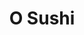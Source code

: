 ---
layout: place
title: "O Sushi"
permalink: /oregon/hillsboro/o-sushi.html
stateAbbr: OR
stateName: Oregon
cityName: Hillsboro
seo:
  name: "O Sushi"
  type: Restaurant
  links: null
description: "Looking for sushi in Hillsboro, Oregon? Check out O Sushi for a delightful Japanese dining experience. Enjoy a variety of sushi and other dishes in a welcomi..."
place_id: ChIJXXds65oFlVQRwqFfT1taPws
photos:
  - name: >-
      places/ChIJXXds65oFlVQRwqFfT1taPws/photos/AeeoHcKqe-HqEb77XggaAn_YgXMBblswkYUxVHTFJWbCGBvHbmmFKxbBN9D2_PFL14H1pFSaVl2gvJKzvu4rxaBX0sttIPW0lh44mC2jrxSGlGmtbPtHulc_58z1rESGaFgceSj8Xgl_Mkzd3jGqLfNM5o1s0tdWZIhK-RCl5fl6lA9PdUdGv6hgeK6ptEK-zJTwv5JkhcEceiSAuafeJfKGrAG6_Ej_b2_Zvle9AcqRhS5dgMmBfolGFNdmBGrt2vm4-G26WgUHRXnf6UgatSI9NdEJ6R6hbm4siZUuCYKX_j-gtg
    widthPx: 3024
    heightPx: 4032
    authorAttributions:
      - displayName: O Sushi
        uri: https://maps.google.com/maps/contrib/113154956803943895105
        photoUri: >-
          https://lh3.googleusercontent.com/a-/ALV-UjVC3U_MbB9n-PEu2pCOc6c6otJOmL0qN9f2eOXE6eijCzlSgfg=s100-p-k-no-mo
    flagContentUri: >-
      https://www.google.com/local/imagery/report/?cb_client=maps_api_places.places_api&image_key=!1e10!2sAF1QipNTvFjMXHXTTu_ofn2ARSED1P4YhS_hSr-YJ56o&hl=en-US
    googleMapsUri: >-
      https://www.google.com/maps/place//data=!3m4!1e2!3m2!1sAF1QipNTvFjMXHXTTu_ofn2ARSED1P4YhS_hSr-YJ56o!2e10!4m2!3m1!1s0x5495059aeb6c775d:0xb3f5a5b4f5fa1c2
  - name: >-
      places/ChIJXXds65oFlVQRwqFfT1taPws/photos/AeeoHcJk-5IGrxNRazDvesBt-bDS-rNJh6a2dFwWNKC2FFMAZp4maUeVEZHz2af4BrsZba-QSJOr6EGiKsy19mhAYTHx8sn2hJK-FSE8ydNG2PYYfJIeIRssrxbHcg6x93A7TEBg8eZzfIaWFyEZFP-oVeoSzvYszSVU4CWaNwisdGkdD_L_zsim7LiAyPNaA6GUv_GjZLLVh2LZUOaMBzYtQZWI_1inxouCzg7V4cbmcKq1AIaL8L40qFOKTEiwhcpxhW91woqGOaVW6K-0xQ4vlGgcaD7NDMyzBK2b_cdcjfo-3Q
    widthPx: 4032
    heightPx: 3024
    authorAttributions:
      - displayName: O Sushi
        uri: https://maps.google.com/maps/contrib/113154956803943895105
        photoUri: >-
          https://lh3.googleusercontent.com/a-/ALV-UjVC3U_MbB9n-PEu2pCOc6c6otJOmL0qN9f2eOXE6eijCzlSgfg=s100-p-k-no-mo
    flagContentUri: >-
      https://www.google.com/local/imagery/report/?cb_client=maps_api_places.places_api&image_key=!1e10!2sAF1QipOYNwKn_EXmmJPK1FHnsoDFfl7uQbB3eauk605k&hl=en-US
    googleMapsUri: >-
      https://www.google.com/maps/place//data=!3m4!1e2!3m2!1sAF1QipOYNwKn_EXmmJPK1FHnsoDFfl7uQbB3eauk605k!2e10!4m2!3m1!1s0x5495059aeb6c775d:0xb3f5a5b4f5fa1c2
  - name: >-
      places/ChIJXXds65oFlVQRwqFfT1taPws/photos/AeeoHcJnmzUm0ZNSJcR_Cxjos60qWKtbCEQVSKnSEs-fD-OBDgFpd1FIqTg0VH2AUZ9jfiLQbaDQa19K-ua2cYL9i5fUKkFYw00xBev8qkBeVKd1jebLL0FJRwvk897CDwxlbmbCA_cQ_fWvaTaFhBPlz3l-_rhS2-99EtC3qtwwjaoNXT0LYS99vQF926VlmVTbqzMT9nClH9jQZFkpFxFQ06meTuBxfaBm0DCkI3XFhG9a9k-hGWWN4JysxPEiyygkOITfPQktkkqdhocgLkV5uF76rW35UfpGTl8gPX4hiAiPEXTJzYNvjsPSDNOkhMM4NOe7k93kRtsFnmc4_ze0jiGON9k5NI7oLi4tBwBy5q9ME93EYe9ub6bk9QuNHOrCWLiDzuiDwzciz64CJxgAHNnqBxIqbPxEhzYPsJqgtiavs3og
    widthPx: 3000
    heightPx: 4000
    authorAttributions:
      - displayName: Chenyang Liu
        uri: https://maps.google.com/maps/contrib/110812587119779324056
        photoUri: >-
          https://lh3.googleusercontent.com/a/ACg8ocIVjCIEzmPy9GZbpyHfwN3OHem8nTLlKsYndsN5gW9Fhi4d9A=s100-p-k-no-mo
    flagContentUri: >-
      https://www.google.com/local/imagery/report/?cb_client=maps_api_places.places_api&image_key=!1e10!2sCIHM0ogKEICAgIC32prj6AE&hl=en-US
    googleMapsUri: >-
      https://www.google.com/maps/place//data=!3m4!1e2!3m2!1sCIHM0ogKEICAgIC32prj6AE!2e10!4m2!3m1!1s0x5495059aeb6c775d:0xb3f5a5b4f5fa1c2
  - name: >-
      places/ChIJXXds65oFlVQRwqFfT1taPws/photos/AeeoHcIScNGL0lckDDC4Z0wqvHQtLq-n0JVthYkF8s5RVQgMUZ-1gG22gXbrqI6SkSqNmEKycfJ_ls4qvwA7YIqQRnHecx8EaHDMrf9541cfMUAwhZaOZO6XENYc8ZhfFvax-oOdkHa6KZdBKWg9vNSKs6OunixjL-M8tuF1Jae26LdWjiLWjeFEbr7QwWs7qe8XAb_eIugmKpPp-j4ppdZ2m4Lvor5kN_4JWxbjwObq2Zv3KcpKwwlqESLO3E324eb8fgW2tPulAaGmPVJtT0akINFpxFMB1kL99rA1Cqtnng6Yyl3Ff5k6O9AbAF3LptA4RjV6zpMuDL4qJgER9bdYWCPXoIZ4RPuNnKA2Ct1ucmsbxOeNY3RUCFVB_0hd2KurNubcpy1gl77P-HCrwJBTB4lsMpjmXnKt-bDAZGnAqfG3xAY
    widthPx: 4160
    heightPx: 3120
    authorAttributions:
      - displayName: Laura Duncan
        uri: https://maps.google.com/maps/contrib/102314383783413032110
        photoUri: >-
          https://lh3.googleusercontent.com/a-/ALV-UjUxzIMSaOPLYUp_YA0PIxn8sOI2fS2Zv5ZG-bSM-bX7Cm65BC0=s100-p-k-no-mo
    flagContentUri: >-
      https://www.google.com/local/imagery/report/?cb_client=maps_api_places.places_api&image_key=!1e10!2sCIHM0ogKEICAgICaxqe_yQE&hl=en-US
    googleMapsUri: >-
      https://www.google.com/maps/place//data=!3m4!1e2!3m2!1sCIHM0ogKEICAgICaxqe_yQE!2e10!4m2!3m1!1s0x5495059aeb6c775d:0xb3f5a5b4f5fa1c2
  - name: >-
      places/ChIJXXds65oFlVQRwqFfT1taPws/photos/AeeoHcLyN39t_lsd1hirVKeonzkIO9T5ULZO1QnxZBUp1zF9Rg0VMb5wmU2VKJelm4YPPIobOk1L8RVzcrAj_1zvxz9QTD13XJ66iRg12ve8DPhImmO1KqYGQSJ4hBSn43c0Bbgx_DJ10KH_1Ub8wKbnlQaO6n4QvWEa8I22KbIN2B7QqQgJoaq77M9mvAR8LVTaDNcMshpKjxU3BGTgs7-N-WvhTpsSkCYhdmtzNEpoi9i9hmpO9msGn2t3Iki_kR7-TILfPqnJUWc2TJalagAa8QhFRTKm8AK8xgjEUgBzvcV-ulhy4BVs_dMDRh3QzvPJYG8IO2Hwb9Cc51lqKPTy5y6e3yB6st8kxGvVz_aJESF3p32CfPaOr6epkyFUeL_DWsYTh-ETUZqJyww-7GnpfQzs-FnK-a_Jeez2Nv7rE1WoMvlf
    widthPx: 4032
    heightPx: 3024
    authorAttributions:
      - displayName: Daniel Vinhasa
        uri: https://maps.google.com/maps/contrib/105479864979053151891
        photoUri: >-
          https://lh3.googleusercontent.com/a-/ALV-UjWYLE_n8bfSyoZeRdb8aN0elbPkcZ04clDA1EYcD-_6Jd0gR36Bgg=s100-p-k-no-mo
    flagContentUri: >-
      https://www.google.com/local/imagery/report/?cb_client=maps_api_places.places_api&image_key=!1e10!2sCIHM0ogKEICAgIDxquGcpQE&hl=en-US
    googleMapsUri: >-
      https://www.google.com/maps/place//data=!3m4!1e2!3m2!1sCIHM0ogKEICAgIDxquGcpQE!2e10!4m2!3m1!1s0x5495059aeb6c775d:0xb3f5a5b4f5fa1c2
  - name: >-
      places/ChIJXXds65oFlVQRwqFfT1taPws/photos/AeeoHcIrCIr84WknbqRohlwBOxW_8RLgIgr8o22fmUNWCxw7ChVyTvn9iYe4tZJLctDU7c0un6R8AHJaL8roVYTqrSgtbRlzZpmLebNXxhFd7upPECdSBL_KvKEETuFUOEzXdix3fea3UzWggUm7rOduRJs5EAnOeCLWkTTurACH7TZLCXXz7u2NdRClGdgl6HnvPn13uY7NuAwE1RSDmDiHkPOgiUSLLfXyUVzd_OO5Vqsk6hHHb9SoFhTFxRtXowGIkJ5wg1T0VSpUbCdZxlhCyZ7bAAyfcO7S9R8dTcjkb1GphgZDmA3Q7ReXFX8NxrJBfdBZVTQhwUycBL93ow7h3C_o-wsbwkE_HrQUm7wa8TE6FlADjJfBgFMrO5zpkWwCdbBEgatDAPBZVXYZN_6SMfjwoHd_oObHha3I-QKe89s1rY5p
    widthPx: 2600
    heightPx: 4624
    authorAttributions:
      - displayName: JEN CHIEH TENG
        uri: https://maps.google.com/maps/contrib/115724555577478809418
        photoUri: >-
          https://lh3.googleusercontent.com/a-/ALV-UjXwha0_IyQpLrwI5phkS-omfwf3MCL9hPWw6VDwEFeOjNPO6v5Ymw=s100-p-k-no-mo
    flagContentUri: >-
      https://www.google.com/local/imagery/report/?cb_client=maps_api_places.places_api&image_key=!1e10!2sCIHM0ogKEICAgIDZ1q-4tgE&hl=en-US
    googleMapsUri: >-
      https://www.google.com/maps/place//data=!3m4!1e2!3m2!1sCIHM0ogKEICAgIDZ1q-4tgE!2e10!4m2!3m1!1s0x5495059aeb6c775d:0xb3f5a5b4f5fa1c2
  - name: >-
      places/ChIJXXds65oFlVQRwqFfT1taPws/photos/AeeoHcICT1zGf0gG5OzX0ktclYLJNHB_UB3CB5r1SscA3RNLVP8RIB6DenZ1sfV0DwCvfV2WY5wV-n8Q6YzMkCTOqAFgpxeEunXuBlHUEHvHrTm5mJho_jpVd7H5UxEVcNERCnhvOF-9VK-19pNBaqgfCeZNBOMnXUWZjO_IYON41t-UjxRQfqKtpoN6jf8b92p_fiaWfy80hC3pGLCbKtR60QYh1xH4vOmyqZpAzrRnanCBoApS8K9MlfGgzfyGvqXdp37nAAymohWGATYRA-SNxE0OA0hBSKK-9MnqI_UjiVuAvSnClE4gwLLslNO0G2vA8AHoZCdJNkctBEXPDTsXFsdBHiJbyrRbzOgOuxEDihlrcyARAtkRD6p5U4ahaEavz5aNRHDf0X3wYYllw-HKf0hKr_J_BYoVG0uOEGbg8ng
    widthPx: 4032
    heightPx: 3024
    authorAttributions:
      - displayName: Daniel Vinhasa
        uri: https://maps.google.com/maps/contrib/105479864979053151891
        photoUri: >-
          https://lh3.googleusercontent.com/a-/ALV-UjWYLE_n8bfSyoZeRdb8aN0elbPkcZ04clDA1EYcD-_6Jd0gR36Bgg=s100-p-k-no-mo
    flagContentUri: >-
      https://www.google.com/local/imagery/report/?cb_client=maps_api_places.places_api&image_key=!1e10!2sCIHM0ogKEICAgIDxquGMUg&hl=en-US
    googleMapsUri: >-
      https://www.google.com/maps/place//data=!3m4!1e2!3m2!1sCIHM0ogKEICAgIDxquGMUg!2e10!4m2!3m1!1s0x5495059aeb6c775d:0xb3f5a5b4f5fa1c2
  - name: >-
      places/ChIJXXds65oFlVQRwqFfT1taPws/photos/AeeoHcJkvo8tEfvSTUsoRTYUEcZIA2VlqjqlJQ_YcY5CF_bxgO9SRb-yKBHizYCaNrEntf60S1mdTuBe--ToqvKuggpEM-S3vyQwT9heiB2tmvNz-6QJIbw7qoCnnZenjm-p8g5WEX4rocnRz64r0cLqvUzxeEkEnZfznyeW37Ggyu97sUe14ZctVQRRnRsPqHNkMKPVDU3vISF1UqoI82C8HzRvj8156PlrM5CY6jP-ytrv5V0nJOop97BjcdUYqtuu9MLN7Apq9TfcKSzG0pdXQ4v0URDppG0ev5T7RLfy-to00p6C9h8CDMeVjNzXh1RABtqbeGaQVPmNrzLPdUI6ZuOLf-R8mxlz2QRBrOy5BinJjp7H94xkKl77zmPWABUoWAC76SIUKaDpOo7LelMvoXJeo-1zQee0Danw2i8lDtI-jg
    widthPx: 4032
    heightPx: 3024
    authorAttributions:
      - displayName: Daniel Vinhasa
        uri: https://maps.google.com/maps/contrib/105479864979053151891
        photoUri: >-
          https://lh3.googleusercontent.com/a-/ALV-UjWYLE_n8bfSyoZeRdb8aN0elbPkcZ04clDA1EYcD-_6Jd0gR36Bgg=s100-p-k-no-mo
    flagContentUri: >-
      https://www.google.com/local/imagery/report/?cb_client=maps_api_places.places_api&image_key=!1e10!2sCIHM0ogKEICAgIDxquGcFQ&hl=en-US
    googleMapsUri: >-
      https://www.google.com/maps/place//data=!3m4!1e2!3m2!1sCIHM0ogKEICAgIDxquGcFQ!2e10!4m2!3m1!1s0x5495059aeb6c775d:0xb3f5a5b4f5fa1c2
  - name: >-
      places/ChIJXXds65oFlVQRwqFfT1taPws/photos/AeeoHcJAfjxbXgDJTJSkvfd5UgOMjgnjEYE_NWJO9ciu_Gfb5_dHorsozhgQowYpHFPLiA9oRdaBBrPhUJlD6ibHBmnRrSMvnoMeIpTWSJkTDC2SF_2fbRrQgX3NFcTJBXg_U_PL0IdMW9Pt6lOTTjcOpBiVDTJ5V5TBMX07CbOwbK4lSnmEh_j7M9Jl51vNhZXo84D_GRbjoE4UqX90S5oG8n-lH5-pdTLaU9gp_KGq5XxS-G7RIJfZ6TYxAtOXOUxtYgUJhaXdlQYZc2edBLNNiZlOJ7OmHUeQ058_jNdObYnJ8z-nmLdmWWRhmFYRs5_7q-LCqdedsfe3iVt-vYxhS-Dmuwx5077FW1HxOFGrPelOFLjQsvYXOr0xCKNqSyw4o4Px0UZmDt27nL4vwZaP8Z4FfVho7G8PEIJ1ncFJx3ZhrQ
    widthPx: 4032
    heightPx: 3024
    authorAttributions:
      - displayName: Yvette Ono
        uri: https://maps.google.com/maps/contrib/111850587207642328073
        photoUri: >-
          https://lh3.googleusercontent.com/a-/ALV-UjX3T-E0c6yfRKv1sgcn1-ULY-BpruuywYxpkNByuCCgPsYalzAOLQ=s100-p-k-no-mo
    flagContentUri: >-
      https://www.google.com/local/imagery/report/?cb_client=maps_api_places.places_api&image_key=!1e10!2sCIHM0ogKEICAgIDzn67Efw&hl=en-US
    googleMapsUri: >-
      https://www.google.com/maps/place//data=!3m4!1e2!3m2!1sCIHM0ogKEICAgIDzn67Efw!2e10!4m2!3m1!1s0x5495059aeb6c775d:0xb3f5a5b4f5fa1c2
  - name: >-
      places/ChIJXXds65oFlVQRwqFfT1taPws/photos/AeeoHcInJodVxVNRHrcr_9Bz6ElqHLj1NhS3lFZXmCcNMjiudUwLQsfEjrrbSKN6AtFebuYJQ-YXKzhPhubnbo9mCvlRqUnICGtBRLENHN4tOlrJYWvI102tNx5ojNVPTphWv7ie3gJ-QbQbliIve1m-ADBTZXQ-I443KPwzmL41RZ_ZGEnG3jw0T8EF9hEc3f7eHZLK1mj5T5dNHCjZRwU0DQCN_Uf-P0wG12Y6EMXWnc897KMf0RsgC7qIp5bGWAqFah4iE0bjvDrk_YKPyVk-Ld0JFmElnqbg6riNgbWTFbjvNyqrxZbk350DXyZsgSd0ho27OvvfT6ps7jjJWMUFeOVNjyU08RCCZUl9m-WdlWwFf-v8T_50H27jGxtD-jOXxZxUkVI95Yd4IhkR20ry5Cu85lVLSEhFVuuYQ207R1hcKQ
    widthPx: 4032
    heightPx: 3024
    authorAttributions:
      - displayName: Daniel Vinhasa
        uri: https://maps.google.com/maps/contrib/105479864979053151891
        photoUri: >-
          https://lh3.googleusercontent.com/a-/ALV-UjWYLE_n8bfSyoZeRdb8aN0elbPkcZ04clDA1EYcD-_6Jd0gR36Bgg=s100-p-k-no-mo
    flagContentUri: >-
      https://www.google.com/local/imagery/report/?cb_client=maps_api_places.places_api&image_key=!1e10!2sCIHM0ogKEICAgIDxquGMCg&hl=en-US
    googleMapsUri: >-
      https://www.google.com/maps/place//data=!3m4!1e2!3m2!1sCIHM0ogKEICAgIDxquGMCg!2e10!4m2!3m1!1s0x5495059aeb6c775d:0xb3f5a5b4f5fa1c2
address: 7183 NE Imbrie Dr, Hillsboro, OR 97124, USA
street: 7183 NE Imbrie Dr
city: Hillsboro
state: OR
zip: '97124'
country: USA
neighborhood: null
latitude: '45.549911'
longitude: '-122.907074'
accessibility_options:
  wheelchairAccessibleParking: true
  wheelchairAccessibleEntrance: true
  wheelchairAccessibleRestroom: true
  wheelchairAccessibleSeating: true
business_status: OPERATIONAL
name: O Sushi
google_maps_links:
  directionsUri: >-
    https://www.google.com/maps/dir//''/data=!4m7!4m6!1m1!4e2!1m2!1m1!1s0x5495059aeb6c775d:0xb3f5a5b4f5fa1c2!3e0
  placeUri: https://maps.google.com/?cid=810465806170169794
  writeAReviewUri: >-
    https://www.google.com/maps/place//data=!4m3!3m2!1s0x5495059aeb6c775d:0xb3f5a5b4f5fa1c2!12e1
  reviewsUri: >-
    https://www.google.com/maps/place//data=!4m4!3m3!1s0x5495059aeb6c775d:0xb3f5a5b4f5fa1c2!9m1!1b1
  photosUri: >-
    https://www.google.com/maps/place//data=!4m3!3m2!1s0x5495059aeb6c775d:0xb3f5a5b4f5fa1c2!10e5
primary_type: Japanese Restaurant
opening_hours:
  regular: null
  current: null
secondary_opening_hours:
  regular:
    weekdayDescriptions: null
    type: null
  current:
    weekdayDescriptions: null
    type: null
phone: null
price_level: null
price_range: null
rating: null
rating_count: 0
website: null
reviews: null
parking_options: null
payment_options: null
allow_dogs: null
curbside_pickup: null
delivery: null
dine_in: null
good_for_children: null
good_for_groups: null
good_for_sports: null
live_music: null
menu_for_children: null
outdoor_seating: null
reservable: null
restroom: null
serves_beer: null
serves_breakfast: null
serves_brunch: null
serves_cocktails: null
serves_coffee: null
serves_dinner: null
serves_dessert: null
serves_lunch: null
serves_vegetarian_food: null
serves_wine: null
takeout: null
summary: null

---